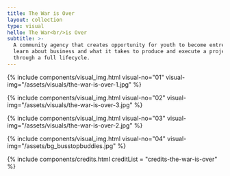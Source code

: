 ```yaml
---
title: The War is Over
layout: collection
type: visual
hello: The War<br/>is Over
subtitle: >-
  A community agency that creates opportunity for youth to become entrepreneurs,
  learn about business and what it takes to produce and execute a project
  through a full lifecycle.
---
```



{% include components/visual_img.html visual-no="01" visual-img="/assets/visuals/the-war-is-over-1.jpg" %}

{% include components/visual_img.html visual-no="02" visual-img="/assets/visuals/the-war-is-over-3.jpg" %}

{% include components/visual_img.html visual-no="03" visual-img="/assets/visuals/the-war-is-over-2.jpg" %}

{% include components/visual_img.html visual-no="04" visual-img="/assets/bg_busstopbuddies.jpg" %}

{% include components/credits.html creditList = "credits-the-war-is-over" %}